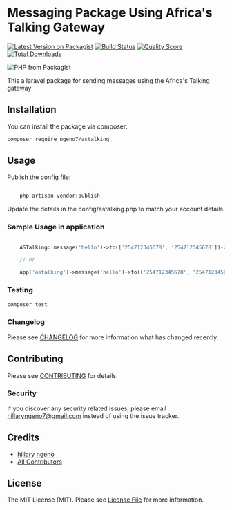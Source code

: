 # Messaging Package Using Africa's Talking Gateway

[![Latest Version on Packagist](https://img.shields.io/packagist/v/ngeno7/africastalking.svg?style=flat-square)](https://packagist.org/packages/ngeno7/africastalking)
[![Build Status](https://img.shields.io/travis/ngeno7/africastalking/master.svg?style=flat-square)](https://travis-ci.org/ngeno7/africastalking)
[![Quality Score](https://img.shields.io/scrutinizer/g/ngeno7/africastalking.svg?style=flat-square)](https://scrutinizer-ci.com/g/ngeno7/africastalking)
[![Total Downloads](https://img.shields.io/packagist/dt/ngeno7/astalking.svg?style=flat-square)](https://packagist.org/packages/ngeno7/astalking)

![PHP from Packagist](https://img.shields.io/packagist/php-v/ngeno7/astalking.svg)


This a laravel package for sending messages using the Africa's Talking gateway

## Installation

You can install the package via composer:

```bash
composer require ngeno7/astalking
```

## Usage

Publish the config file:

``` bash

    php artisan vendor:publish
```
Update the details in the config/astalking.php to match your account details.

### Sample Usage in application

``` php

    ASTalking::message('hello')->to(['254712345678', '254712345678'])->send();

    // or

    app('astalking')->message('hello')->to(['254712345678', '254712345678'])->send();
```
### Testing

``` bash
composer test
```

### Changelog

Please see [CHANGELOG](CHANGELOG.md) for more information what has changed recently.

## Contributing

Please see [CONTRIBUTING](CONTRIBUTING.md) for details.

### Security

If you discover any security related issues, please email hillaryngeno7@gmail.com instead of using the issue tracker.

## Credits

- [hillary ngeno](https://github.com/ngeno7)
- [All Contributors](../../contributors)

## License

The MIT License (MIT). Please see [License File](LICENSE.md) for more information.

